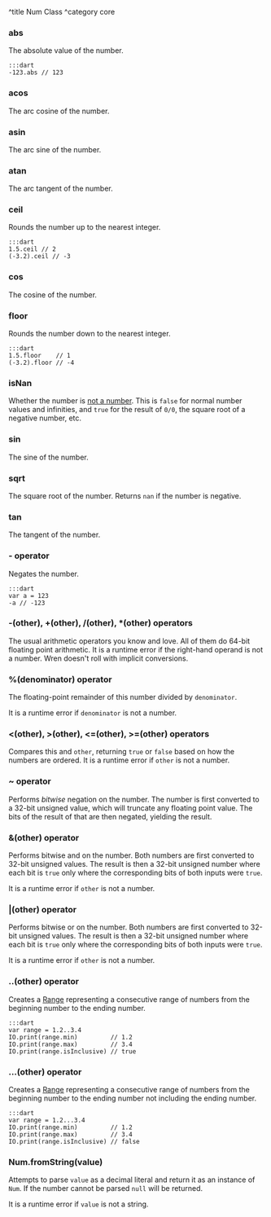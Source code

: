 ^title Num Class
^category core

### **abs**

The absolute value of the number.

    :::dart
    -123.abs // 123

### **acos**

The arc cosine of the number.

### **asin**

The arc sine of the number.

### **atan**

The arc tangent of the number.

### **ceil**

Rounds the number up to the nearest integer.

    :::dart
    1.5.ceil // 2
    (-3.2).ceil // -3

### **cos**

The cosine of the number.

### **floor**

Rounds the number down to the nearest integer.

    :::dart
    1.5.floor    // 1
    (-3.2).floor // -4

### **isNan**

Whether the number is [not a number](http://en.wikipedia.org/wiki/NaN). This is
`false` for normal number values and infinities, and `true` for the result of
`0/0`, the square root of a negative number, etc.

### **sin**

The sine of the number.

### **sqrt**

The square root of the number. Returns `nan` if the number is negative.

### **tan**

The tangent of the number.

### **-** operator

Negates the number.

    :::dart
    var a = 123
    -a // -123

### **-**(other), **+**(other), **/**(other), **\***(other) operators

The usual arithmetic operators you know and love. All of them do 64-bit
floating point arithmetic. It is a runtime error if the right-hand operand is
not a number. Wren doesn't roll with implicit conversions.

### **%**(denominator) operator

The floating-point remainder of this number divided by `denominator`.

It is a runtime error if `denominator` is not a number.

### **&lt;**(other), **&gt;**(other), **&lt;=**(other), **&gt;=**(other) operators

Compares this and `other`, returning `true` or `false` based on how the numbers
are ordered. It is a runtime error if `other` is not a number.

### **~** operator

Performs *bitwise* negation on the number. The number is first converted to a
32-bit unsigned value, which will truncate any floating point value. The bits
of the result of that are then negated, yielding the result.

### **&**(other) operator

Performs bitwise and on the number. Both numbers are first converted to 32-bit
unsigned values. The result is then a 32-bit unsigned number where each bit is
`true` only where the corresponding bits of both inputs were `true`.

It is a runtime error if `other` is not a number.

### **|**(other) operator

Performs bitwise or on the number. Both numbers are first converted to 32-bit
unsigned values. The result is then a 32-bit unsigned number where each bit is
`true` only where the corresponding bits of both inputs were `true`.

It is a runtime error if `other` is not a number.

### **..**(other) operator

Creates a [Range](core/range.html) representing a consecutive range of numbers
from the beginning number to the ending number.

    :::dart
    var range = 1.2..3.4
    IO.print(range.min)         // 1.2
    IO.print(range.max)         // 3.4
    IO.print(range.isInclusive) // true

### **...**(other) operator

Creates a [Range](core/range.html) representing a consecutive range of numbers
from the beginning number to the ending number not including the ending number.

    :::dart
    var range = 1.2...3.4
    IO.print(range.min)         // 1.2
    IO.print(range.max)         // 3.4
    IO.print(range.isInclusive) // false

### Num.**fromString**(value)

Attempts to parse `value` as a decimal literal and return it as an instance of
`Num`. If the number cannot be parsed `null` will be returned.

It is a runtime error if `value` is not a string.


